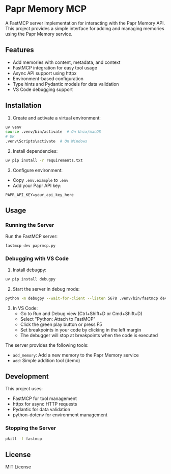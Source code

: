 # Papr Memory MCP

A FastMCP server implementation for interacting with the Papr Memory API. This project provides a simple interface for adding and managing memories using the Papr Memory service.

## Features

- Add memories with content, metadata, and context
- FastMCP integration for easy tool usage
- Async API support using httpx
- Environment-based configuration
- Type hints and Pydantic models for data validation
- VS Code debugging support

## Installation

1. Create and activate a virtual environment:
```bash
uv venv
source .venv/bin/activate  # On Unix/macOS
# OR
.venv\Scripts\activate  # On Windows
```

2. Install dependencies:
```bash
uv pip install -r requirements.txt
```

3. Configure environment:
- Copy `.env.example` to `.env`
- Add your Papr API key:
```
PAPR_API_KEY=your_api_key_here
```

## Usage

### Running the Server

Run the FastMCP server:
```bash
fastmcp dev paprmcp.py
```

### Debugging with VS Code

1. Install debugpy:
```bash
uv pip install debugpy
```

2. Start the server in debug mode:
```bash
python -m debugpy --wait-for-client --listen 5678 .venv/bin/fastmcp dev paprmcp.py
```

3. In VS Code:
   - Go to Run and Debug view (Ctrl+Shift+D or Cmd+Shift+D)
   - Select "Python: Attach to FastMCP"
   - Click the green play button or press F5
   - Set breakpoints in your code by clicking in the left margin
   - The debugger will stop at breakpoints when the code is executed

The server provides the following tools:
- `add_memory`: Add a new memory to the Papr Memory service
- `add`: Simple addition tool (demo)

## Development

This project uses:
- FastMCP for tool management
- httpx for async HTTP requests
- Pydantic for data validation
- python-dotenv for environment management

### Stopping the Server
```bash
pkill -f fastmcp
```

## License

MIT License 